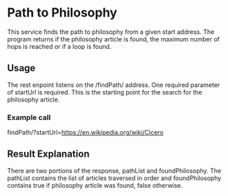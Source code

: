 # Path to Philosophy

This service finds the path to philosophy from a given start address. The program returns if the philosophy article is found, the maximum number of hops is reached or if a loop is found.

## Usage

The rest enpoint listens on the /findPath/ address. One required parameter of startUrl is required. This is the starting point for the search for the philosophy article.

### Example call

findPath/?startUrl=https://en.wikipedia.org/wiki/Cicero

## Result Explanation

There are two portions of the response, pathList and foundPhilosophy. The pathList contains the list of articles traversed in order and foundPhilosophy contains true if philosophy article was found, false otherwise.